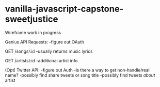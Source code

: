 # vanilla-javascript-capstone-sweetjustice

Wireframe work in progress

Genius API Requests:
-figure out OAuth

GET /songs/:id
-usually returns music lyrics

GET /artists/:id
-additional artist info


(Opt)
Twitter API:
-figure out Auth
-is there a way to get non-handle/real name?
-possibly find share tweets or song title 
-possibly find tweets *about* artist 


